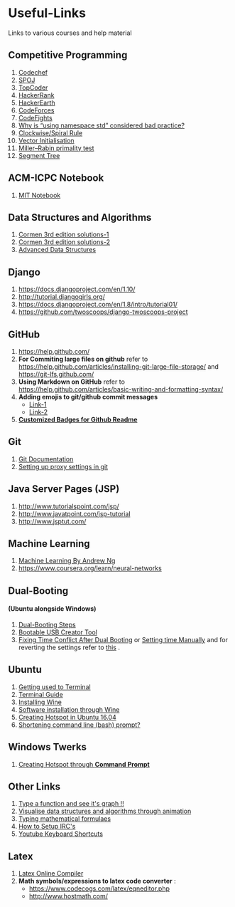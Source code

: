# Useful-Links
Links to various courses and help material

## Competitive Programming

1. [Codechef](https://www.codechef.com/)
2. [SPOJ](http://www.spoj.com/)
3. [TopCoder](https://www.topcoder.com/)
4. [HackerRank](https://www.hackerrank.com/)
5. [HackerEarth](https://www.hackerearth.com/)
6. [CodeForces](http://codeforces.com/)
7. [CodeFights](https://codefights.com/)
8. [Why is “using namespace std” considered bad practice?](http://stackoverflow.com/questions/1452721/why-is-using-namespace-std-considered-bad-practice)
9. [Clockwise/Spiral Rule](http://c-faq.com/decl/spiral.anderson.html)
10. [Vector Initialisation](http://stackoverflow.com/questions/28712364/difference-between-vector-int-v-and-vector-vectorint-v)
11. [Miller–Rabin primality test](https://en.wikipedia.org/wiki/Miller%E2%80%93Rabin_primality_test)
12. [Segment Tree](http://www.geeksforgeeks.org/segment-tree-set-1-sum-of-given-range/)

## ACM-ICPC Notebook

1. [MIT Notebook](http://web.mit.edu/~ecprice/acm/acm08/notebook.html)

## Data Structures and Algorithms

1. [Cormen 3rd edition solutions-1](http://www.math.rutgers.edu/~ajl213/CLRS/CLRS.html)
2. [Cormen 3rd edition solutions-2](https://github.com/gzc/CLRS)
3. [Advanced Data Structures](https://www.youtube.com/playlist?list=PLUl4u3cNGP61hsJNdULdudlRL493b-XZf)

## Django

1. https://docs.djangoproject.com/en/1.10/
2. http://tutorial.djangogirls.org/
3. https://docs.djangoproject.com/en/1.8/intro/tutorial01/
4. https://github.com/twoscoops/django-twoscoops-project
  
## GitHub

1. https://help.github.com/
2. **For Commiting large files on github** refer to https://help.github.com/articles/installing-git-large-file-storage/
      and https://git-lfs.github.com/
3. **Using Markdown on GitHub** refer to https://help.github.com/articles/basic-writing-and-formatting-syntax/ 
4. **Adding emojis to git/github commit messages**
   - [Link-1](https://www.webpagefx.com/tools/emoji-cheat-sheet/)
   - [Link-2](https://gist.github.com/rxaviers/7360908)
5. [**Customized Badges for Github Readme**](http://shields.io/)
  

## Git

1. [Git Documentation](https://git-scm.com/docs)
2. [Setting up proxy settings in git](http://stackoverflow.com/questions/783811/getting-git-to-work-with-a-proxy-server)

## Java Server Pages (JSP)

1. http://www.tutorialspoint.com/jsp/
2. http://www.javatpoint.com/jsp-tutorial
3. http://www.jsptut.com/
  
## Machine Learning

1. [Machine Learning By Andrew Ng](https://www.coursera.org/learn/machine-learning)                                   
2. https://www.coursera.org/learn/neural-networks

## Dual-Booting 
#### (Ubuntu alongside Windows)

1. [Dual-Booting Steps](http://www.everydaylinuxuser.com/2014/05/install-ubuntu-1404-alongside-windows.html)
2. [Bootable USB Creator Tool](http://www.pendrivelinux.com/universal-usb-installer-easy-as-1-2-3/)
3. [Fixing Time Conflict After Dual Booting](http://askubuntu.com/questions/169376/clock-time-is-off-on-dual-boot) or [Setting time Manually](https://access.redhat.com/documentation/en-US/Red_Hat_Enterprise_Linux/7/html/System_Administrators_Guide/chap-Configuring_the_Date_and_Time.html) and for reverting the settings refer to [this](http://www.webupd8.org/2014/09/dual-boot-fix-time-differences-between.html) .

## Ubuntu

1. [Getting used to Terminal](http://linuxcommand.org/index.php)
2. [Terminal Guide](https://help.ubuntu.com/community/CategoryCommandLine)
3. [Installing Wine](http://ubuntuhandbook.org/index.php/2015/12/install-wine-1-8-stable-new-ppa/)
4. [Software installation through Wine](http://askubuntu.com/questions/316025/how-to-install-and-configure-wine)
5. [Creating Hotspot in Ubuntu 16.04](http://askubuntu.com/questions/762846/how-to-creat-wifi-hotspot-in-ubuntu-16-04-since-ap-hotspot-is-no-more-working) 
6. [Shortening command line (bash) prompt?](http://askubuntu.com/questions/145618/how-can-i-shorten-my-command-line-bash-prompt)

## Windows Twerks

1. [Creating Hotspot through **Command Prompt**](http://www.technicalnotes.org/create-wi-fi-hotspot-in-windows-10-using-command-prompt/)

## Other Links

1. [Type a function and see it's graph !!](https://www.desmos.com/calculator)
2. [Visualise data structures and algorithms through animation](http://visualgo.net/)
3. [Typing mathematical formulaes](https://en.wikibooks.org/wiki/LaTeX/Mathematics)
4. [How to Setup IRC's](https://www.youtube.com/watch?v=gMQ9b-OPOsg)
5. [Youtube Keyboard Shortcuts](http://www.hongkiat.com/blog/youtube-keyboard-shortcuts/)

## Latex

1.  [Latex Online Compiler](https://www.sharelatex.com/)
2.  **Math symbols/expressions to latex code converter** :
    - https://www.codecogs.com/latex/eqneditor.php
    - http://www.hostmath.com/
